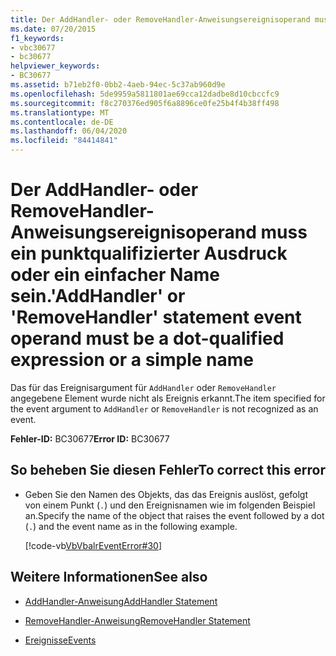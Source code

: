 ```yaml
---
title: Der AddHandler- oder RemoveHandler-Anweisungsereignisoperand muss ein punktqualifizierter Ausdruck oder ein einfacher Name sein.
ms.date: 07/20/2015
f1_keywords:
- vbc30677
- bc30677
helpviewer_keywords:
- BC30677
ms.assetid: b71eb2f0-0bb2-4aeb-94ec-5c37ab960d9e
ms.openlocfilehash: 5de9959a5811801ae69cca12dadbe8d10cbccfc9
ms.sourcegitcommit: f8c270376ed905f6a8896ce0fe25b4f4b38ff498
ms.translationtype: MT
ms.contentlocale: de-DE
ms.lasthandoff: 06/04/2020
ms.locfileid: "84414841"
---
```

# <a name="addhandler-or-removehandler-statement-event-operand-must-be-a-dot-qualified-expression-or-a-simple-name"></a><span data-ttu-id="be0de-102">Der AddHandler- oder RemoveHandler-Anweisungsereignisoperand muss ein punktqualifizierter Ausdruck oder ein einfacher Name sein.</span><span class="sxs-lookup"><span data-stu-id="be0de-102">'AddHandler' or 'RemoveHandler' statement event operand must be a dot-qualified expression or a simple name</span></span>
<span data-ttu-id="be0de-103">Das für das Ereignisargument für `AddHandler` oder `RemoveHandler` angegebene Element wurde nicht als Ereignis erkannt.</span><span class="sxs-lookup"><span data-stu-id="be0de-103">The item specified for the event argument to `AddHandler` or `RemoveHandler` is not recognized as an event.</span></span>  
  
 <span data-ttu-id="be0de-104">**Fehler-ID:** BC30677</span><span class="sxs-lookup"><span data-stu-id="be0de-104">**Error ID:** BC30677</span></span>  
  
## <a name="to-correct-this-error"></a><span data-ttu-id="be0de-105">So beheben Sie diesen Fehler</span><span class="sxs-lookup"><span data-stu-id="be0de-105">To correct this error</span></span>  
  
- <span data-ttu-id="be0de-106">Geben Sie den Namen des Objekts, das das Ereignis auslöst, gefolgt von einem Punkt (`.`) und den Ereignisnamen wie im folgenden Beispiel an.</span><span class="sxs-lookup"><span data-stu-id="be0de-106">Specify the name of the object that raises the event followed by a dot (`.`) and the event name as in the following example.</span></span>  
  
     [!code-vb[VbVbalrEventError#30](~/samples/snippets/visualbasic/VS_Snippets_VBCSharp/VbVbalrEventError/VB/VbVbalrEventError.vb#30)]  
  
## <a name="see-also"></a><span data-ttu-id="be0de-107">Weitere Informationen</span><span class="sxs-lookup"><span data-stu-id="be0de-107">See also</span></span>

- [<span data-ttu-id="be0de-108">AddHandler-Anweisung</span><span class="sxs-lookup"><span data-stu-id="be0de-108">AddHandler Statement</span></span>](../language-reference/statements/addhandler-statement.md)
- [<span data-ttu-id="be0de-109">RemoveHandler-Anweisung</span><span class="sxs-lookup"><span data-stu-id="be0de-109">RemoveHandler Statement</span></span>](../language-reference/statements/removehandler-statement.md)

- [<span data-ttu-id="be0de-110">Ereignisse</span><span class="sxs-lookup"><span data-stu-id="be0de-110">Events</span></span>](../programming-guide/language-features/events/index.md)
